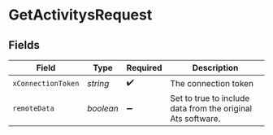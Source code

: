 # GetActivitysRequest


## Fields

| Field                                                       | Type                                                        | Required                                                    | Description                                                 |
| ----------------------------------------------------------- | ----------------------------------------------------------- | ----------------------------------------------------------- | ----------------------------------------------------------- |
| `xConnectionToken`                                          | *string*                                                    | :heavy_check_mark:                                          | The connection token                                        |
| `remoteData`                                                | *boolean*                                                   | :heavy_minus_sign:                                          | Set to true to include data from the original Ats software. |